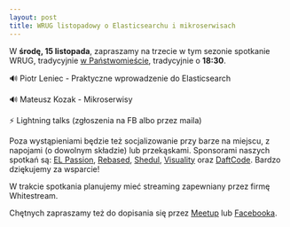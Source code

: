 ```yaml
---
layout: post
title: WRUG listopadowy o Elasticsearchu i mikroserwisach
---
```


W **środę, 15 listopada**, zapraszamy na trzecie w tym sezonie
spotkanie WRUG, tradycyjnie [w Państwomieście](http://panstwomiasto.pl),
tradycyjnie o **18:30**.

🔊 Piotr Leniec - Praktyczne wprowadzenie do Elasticsearch

🔊 Mateusz Kozak - Mikroserwisy

⚡ Lightning talks (zgłoszenia na FB albo przez maila)

Poza wystąpieniami będzie też socjalizowanie przy
barze na miejscu, z napojami (o dowolnym składzie)
lub przekąskami. Sponsorami naszych spotkań są:
[EL Passion](https://www.elpassion.com/),
[Rebased](https://rebased.pl/),
[Shedul](https://www.shedul.com/),
[Visuality](http://www.visuality.pl/) oraz
[DaftCode](https://daftcode.pl/).
Bardzo dziękujemy za wsparcie!

W trakcie spotkania planujemy mieć streaming
zapewniany przez firmę Whitestream.

Chętnych zapraszamy też do dopisania się przez
[Meetup](https://www.meetup.com/Warsaw-Ruby-Users-Group-WRUG/events/244875852/)
lub [Facebooka](https://www.facebook.com/events/1961062864181540/).
